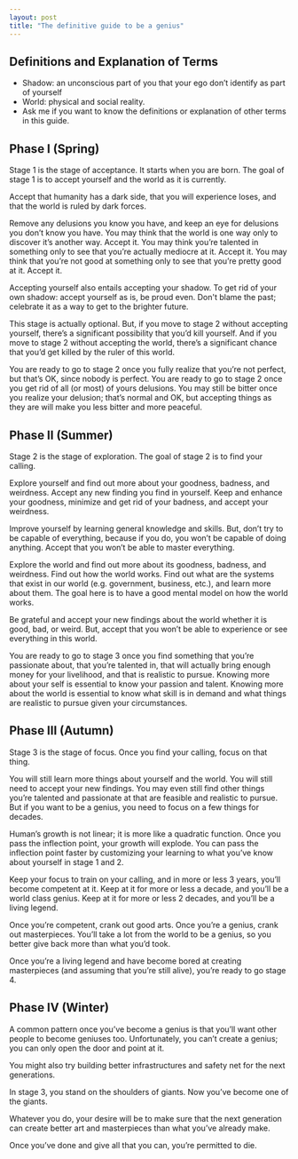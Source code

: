 ```yaml
---
layout: post
title: "The definitive guide to be a genius"
---
```


## Definitions and Explanation of Terms

- Shadow: an unconscious part of you that your ego don’t identify as part of yourself
- World: physical and social reality.
- Ask me if you want to know the definitions or explanation of other terms in this guide.

## Phase I (Spring)

Stage 1 is the stage of acceptance. It starts when you are born. The goal of stage 1 is to accept yourself and the world as it is currently.

Accept that humanity has a dark side, that you will experience loses, and that the world is ruled by dark forces. 

Remove any delusions you know you have, and keep an eye for delusions you don’t know you have. You may think that the world is one way only to discover it’s another way. Accept it. You may think you’re talented in something only to see that you’re actually mediocre at it. Accept it. You may think that you’re not good at something only to see that you’re pretty good at it. Accept it.

Accepting yourself also entails accepting your shadow. To get rid of your own shadow: accept yourself as is, be proud even. Don't blame the past; celebrate it as a way to get to the brighter future. 

This stage is actually optional. But, if you move to stage 2 without accepting yourself, there’s a significant possibility that you’d kill yourself. And if you move to stage 2 without accepting the world, there’s a significant chance that you’d get killed by the ruler of this world.

You are ready to go to stage 2 once you fully realize that you’re not perfect, but that’s OK, since nobody is perfect. You are ready to go to stage 2 once you get rid of all (or most) of yours delusions. You may still be bitter once you realize your delusion; that’s normal and OK, but accepting things as they are will make you less bitter and more peaceful.

## Phase II (Summer)

Stage 2 is the stage of exploration. The goal of stage 2 is to find your calling.

Explore yourself and find out more about your goodness, badness, and weirdness. Accept any new finding you find in yourself. Keep and enhance your goodness, minimize and get rid of your badness, and accept your weirdness.

Improve yourself by learning general knowledge and skills. But, don’t try to be capable of everything, because if you do, you won’t be capable of doing anything. Accept that you won’t be able to master everything.

Explore the world and find out more about its goodness, badness, and weirdness. Find out how the world works. Find out what are the systems that exist in our world (e.g. government, business, etc.), and learn more about them. The goal here is to have a good mental model on how the world works.

Be grateful and accept your new findings about the world whether it is good, bad, or weird. But, accept that you won’t be able to experience or see everything in this world.

You are ready to go to stage 3 once you find something that you’re passionate about, that you’re talented in, that will actually bring enough money for your livelihood, and that is realistic to pursue. Knowing more about your self is essential to know your passion and talent. Knowing more about the world is essential to know what skill is in demand and what things are realistic to pursue given your circumstances.

## Phase III (Autumn)

Stage 3 is the stage of focus. Once you find your calling, focus on that thing.

You will still learn more things about yourself and the world. You will still need to accept your new findings. You may even still find other things you’re talented and passionate at that are feasible and realistic to pursue. But if you want to be a genius, you need to focus on a few things for decades.

Human’s growth is not linear; it is more like a quadratic function. Once you pass the inflection point, your growth will explode. You can pass the inflection point faster by customizing your learning to what you’ve know about yourself in stage 1 and 2.

Keep your focus to train on your calling, and in more or less 3 years, you’ll become competent at it. Keep at it for more or less a decade, and you’ll be a world class genius. Keep at it for more or less 2 decades, and you’ll be a living legend.

Once you’re competent, crank out good arts. Once you’re a genius, crank out masterpieces. You’ll take a lot from the world to be a genius, so you better give back more than what you’d took.

Once you’re a living legend and have become bored at creating masterpieces (and assuming that you’re still alive), you’re ready to go stage 4.

## Phase IV (Winter)

A common pattern once you’ve become a genius is that you’ll want other people to become geniuses too. Unfortunately, you can’t create a genius; you can only open the door and point at it. 

You might also try building better infrastructures and safety net for the next generations.

In stage 3, you stand on the shoulders of giants. Now you’ve become one of the giants.

Whatever you do, your desire will be to make sure that the next generation can create better art and masterpieces than what you’ve already make.

Once you’ve done and give all that you can, you’re permitted to die.
